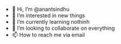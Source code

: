 - 👋 Hi, I’m @anantsindhu
- 👀 I’m interested in new things
- 🌱 I’m currently learning nothinh
- 💞️ I’m looking to collaborate on everything
- 📫 How to reach me via email

<!---
anantsindhu/anantsindhu is a ✨ special ✨ repository because its `README.md` (this file) appears on your GitHub profile.
You can click the Preview link to take a look at your changes.
--->
